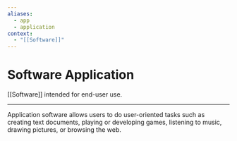```yaml
---
aliases:
  - app
  - application
context:
  - "[[Software]]"
---
```


# Software Application

[[Software]] intended for end-user use.

---

Application software allows users to do user-oriented tasks such as creating text documents, playing or developing games, listening to music, drawing pictures, or browsing the web.
